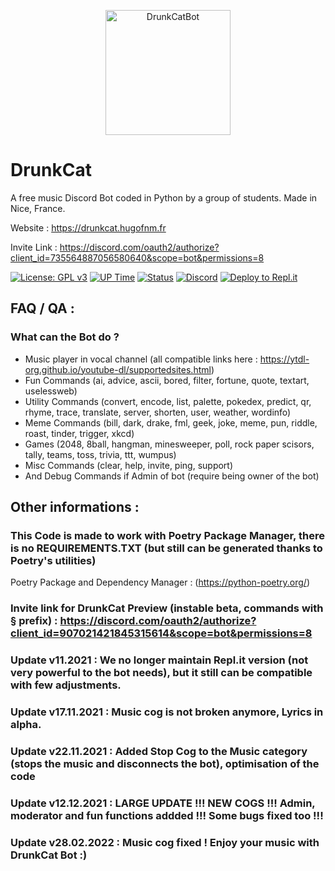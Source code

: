 <p align="center">
    <img src="https://ftp.hugofnm.fr/Photos/DrunkCat.png" width="200x200" alt="DrunkCatBot" />
</p>

# DrunkCat

A free music Discord Bot coded in Python by a group of students. Made in Nice, France. 

Website :
https://drunkcat.hugofnm.fr

Invite Link :
https://discord.com/oauth2/authorize?client_id=735564887056580640&scope=bot&permissions=8

[![License: GPL v3](https://img.shields.io/badge/License-GPLv3-blue.svg)](https://www.gnu.org/licenses/gpl-3.0)
[![UP Time](https://img.shields.io/uptimerobot/ratio/m786123386-a1fd3c29dc032e468f6d4022)](https://status.hugofnm.fr)
[![Status](https://img.shields.io/uptimerobot/status/m786123386-a1fd3c29dc032e468f6d4022)](https://status.hugofnm.fr)
[![Discord](https://img.shields.io/badge/Add%20to%20Discord%20Server-Log%20In-yellow)](https://discord.com/oauth2/authorize?client_id=735564887056580640&scope=bot&permissions=8)
[![Deploy to Repl.it](https://img.shields.io/badge/Deploy%20to%20Repl.it-Deploy%20(no%20bug%20support)-blueviolet)](https://repl.it/@hugofnm/DrunkCat)

## FAQ / QA :

### What can the Bot do ?

* Music player in vocal channel (all compatible links here : https://ytdl-org.github.io/youtube-dl/supportedsites.html)
* Fun Commands (ai, advice, ascii, bored, filter, fortune, quote, textart, uselessweb) 
* Utility Commands (convert, encode, list, palette, pokedex, predict, qr, rhyme, trace, translate, server, shorten, user, weather, wordinfo)
* Meme Commands (bill, dark, drake, fml, geek, joke, meme, pun, riddle, roast, tinder, trigger, xkcd)
* Games (2048, 8ball, hangman, minesweeper, poll, rock paper scisors, tally, teams, toss, trivia, ttt, wumpus)
* Misc Commands (clear, help, invite, ping, support)
* And Debug Commands if Admin of bot (require being owner of the bot)

## Other informations :

### This Code is made to work with Poetry Package Manager, there is no REQUIREMENTS.TXT (but still can be generated thanks to Poetry's utilities)
Poetry Package and Dependency Manager : (https://python-poetry.org/)

### Invite link for DrunkCat Preview (instable beta, commands with § prefix) : https://discord.com/oauth2/authorize?client_id=907021421845315614&scope=bot&permissions=8

### Update v11.2021 : We no longer maintain Repl.it version (not very powerful to the bot needs), but it still can be compatible with few adjustments.

### Update v17.11.2021 : Music cog is not broken anymore, Lyrics in alpha.

### Update v22.11.2021 : Added Stop Cog to the Music category (stops the music and disconnects the bot), optimisation of the code

### Update v12.12.2021 : LARGE UPDATE !!! NEW COGS !!! Admin, moderator and fun functions addded !!! Some bugs fixed too !!!

### Update v28.02.2022 : Music cog fixed ! Enjoy your music with DrunkCat Bot :)
